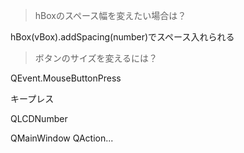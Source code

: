 
> hBoxのスペース幅を変えたい場合は？

hBox(vBox).addSpacing(number)でスペース入れられる

> ボタンのサイズを変えるには？



QEvent.MouseButtonPress

キープレス

QLCDNumber

QMainWindow
QAction...